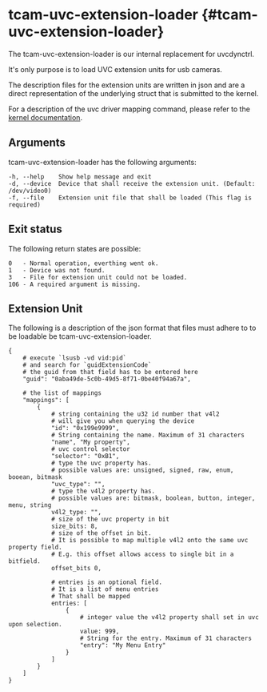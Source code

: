 # tcam-uvc-extension-loader {#tcam-uvc-extension-loader}

The tcam-uvc-extension-loader is our internal replacement for uvcdynctrl.

It's only purpose is to load UVC extension units for usb cameras.

The description files for the extension units are written in json and are a
direct representation of the underlying struct that is submitted to the kernel.

For a description of the uvc driver mapping command, please refer to the [kernel
documentation](https://www.kernel.org/doc/html/latest/media/v4l-drivers/uvcvideo.html#uvcioc-ctrl-map-map-a-uvc-control-to-a-v4l2-control).

## Arguments

tcam-uvc-extension-loader has the following arguments:

    -h, --help    Show help message and exit
    -d, --device  Device that shall receive the extension unit. (Default: /dev/video0)
    -f, --file    Extension unit file that shall be loaded (This flag is required)

## Exit status

The following return states are possible:

    0   - Normal operation, everthing went ok.
    1   - Device was not found.
    3   - File for extension unit could not be loaded.
    106 - A required argument is missing.

## Extension Unit

The following is a description of the json format that files must adhere to to
be loadable be tcam-uvc-extension-loader.

    {
        # execute `lsusb -vd vid:pid`
        # and search for `guidExtensionCode`
        # the guid from that field has to be entered here
        "guid": "0aba49de-5c0b-49d5-8f71-0be40f94a67a",

        # the list of mappings
        "mappings": [
            {
                # string containing the u32 id number that v4l2
                # will give you when querying the device
                "id": "0x199e9999",
                # String containing the name. Maximum of 31 characters
                "name", "My property",
                # uvc control selector
                "selector": "0xB1",
                # type the uvc property has.
                # possible values are: unsigned, signed, raw, enum, booean, bitmask
                "uvc_type": "",
                # type the v4l2 property has.
                # possible values are: bitmask, boolean, button, integer, menu, string
                v4l2_type: "",
                # size of the uvc property in bit
                size_bits: 8,
                # size of the offset in bit.
                # It is possible to map multiple v4l2 onto the same uvc property field.
                # E.g. this offset allows access to single bit in a bitfield.
                offset_bits 0,

                # entries is an optional field.
                # It is a list of menu entries
                # That shall be mapped
                entries: [
                    {
                        # integer value the v4l2 property shall set in uvc upon selection.
                        value: 999,
                        # String for the entry. Maximum of 31 characters
                        "entry": "My Menu Entry"
                    }
                ]
            }
        ]
    }
